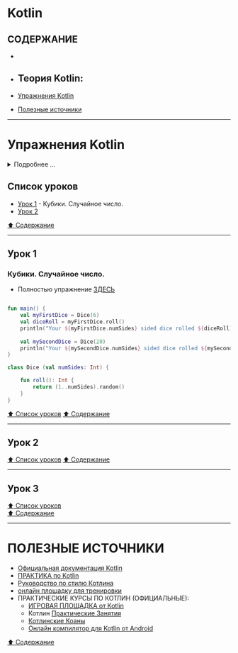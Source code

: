 # Kotlin

## СОДЕРЖАНИЕ

- [](#)
- Теория Kotlin:
    - 


- [Упражнения Kotlin](#)
- [Полезные источники](#Полезные-источники)

---------------------------------------------------------------------------------------------------------------------

# Упражнения Kotlin 

<details>
<summary>Подробнее ...</summary>
Здесь собраны мои простые учебные коды по Kotlin 
//Можно использовать онлайн площадку для тренировки: https://developer.android.com/training/kotlinplayground
</details>

## Список уроков

- [Урок 1](#Урок-1) - Кубики. Случайное число. 
- [Урок 2](#Урок-2)


[:arrow_up: Содержание](#Содержание) 

----------------------------------------------------------------------------

## Урок 1 

### Кубики. Случайное число. 
- Полностью упражнение [ЗДЕСЬ](https://developer.android.com/codelabs/basic-android-kotlin-training-create-dice-roller-in-kotlin#0)

```kotlin

fun main() {
    val myFirstDice = Dice(6)
    val diceRoll = myFirstDice.roll()
    println("Your ${myFirstDice.numSides} sided dice rolled ${diceRoll}!")
    
    val mySecondDice = Dice(20)
    println("Your ${mySecondDice.numSides} sided dice rolled ${mySecondDice.roll()}!")
}

class Dice (val numSides: Int) {

    fun roll(): Int {
        return (1..numSides).random()
    }
}
```
[:arrow_up: Список уроков](#Список-уроков) 
[:arrow_up: Содержание](#Содержание) 

----------------------------------------------------------------------------

## Урок 2





[:arrow_up: Список уроков](#Список-уроков) 
[:arrow_up: Содержание](#Содержание) 

----------------------------------------------------------------------------

## Урок 3





[:arrow_up: Список уроков](#Список-уроков)    
[:arrow_up: Содержание](#Содержание) 

---------------------------------------------------------------------------------------------------------------------

# ПОЛЕЗНЫЕ ИСТОЧНИКИ

- [Официальная документация Kotlin](https://kotlinlang.org/docs/reference/)
- [ПРАКТИКА по Kotlin](#https://github.com/OlgaKirshbaum/Android-Developer-Guide/blob/main/Kotlin%20упражнения.md)
- [Руководство по стилю Котлина](https://developer.android.com/kotlin/style-guide)
- [онлайн площадку для тренировки](https://developer.android.com/training/kotlinplayground)
- ПРАКТИЧЕСКИЕ КУРСЫ ПО КОТЛИН (ОФИЦИАЛЬНЫЕ):
     - [ИГРОВАЯ ПЛОЩАДКА от Kotlin](https://play.kotlinlang.org/#eyJ2ZXJzaW9uIjoiMS40LjIwIiwicGxhdGZvcm0iOiJqYXZhIiwiYXJncyI6IiIsImpzQ29kZSI6IiIsIm5vbmVNYXJrZXJzIjp0cnVlLCJ0aGVtZSI6ImlkZWEiLCJjb2RlIjoiLyoqXG4gKiBZb3UgY2FuIGVkaXQsIHJ1biwgYW5kIHNoYXJlIHRoaXMgY29kZS4gXG4gKiBwbGF5LmtvdGxpbmxhbmcub3JnIFxuICovXG5cbmZ1biBtYWluKCkge1xuICAgIHByaW50bG4oXCJIZWxsbywgd29ybGQhISFcIilcbn0ifQ==)
     - Котлин [Практические Занятия](https://play.kotlinlang.org/hands-on/overview) 
     - [Котлинские Коаны](https://play.kotlinlang.org/koans/overview) 
     - [Онлайн компилятор для Kotlin от Android](https://developer.android.com/training/kotlinplayground)

[:arrow_up: Содержание](#Содержание) 
